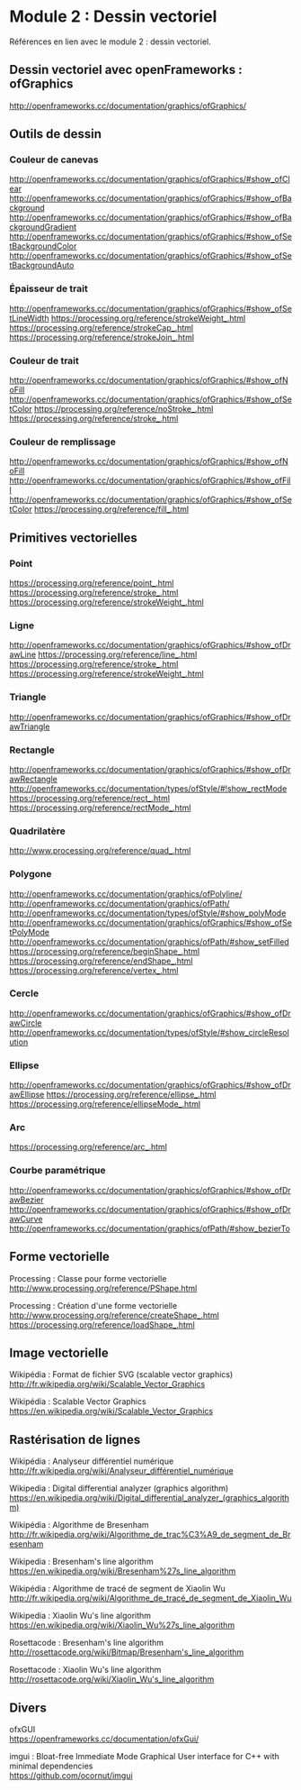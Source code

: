 # Module 2 : Dessin vectoriel

Références en lien avec le module 2 : dessin vectoriel.

## Dessin vectoriel avec openFrameworks : ofGraphics
http://openframeworks.cc/documentation/graphics/ofGraphics/

## Outils de dessin

### Couleur de canevas
http://openframeworks.cc/documentation/graphics/ofGraphics/#show_ofClear
http://openframeworks.cc/documentation/graphics/ofGraphics/#show_ofBackground
http://openframeworks.cc/documentation/graphics/ofGraphics/#show_ofBackgroundGradient
http://openframeworks.cc/documentation/graphics/ofGraphics/#show_ofSetBackgroundColor
http://openframeworks.cc/documentation/graphics/ofGraphics/#show_ofSetBackgroundAuto

### Épaisseur de trait
http://openframeworks.cc/documentation/graphics/ofGraphics/#show_ofSetLineWidth
https://processing.org/reference/strokeWeight_.html
https://processing.org/reference/strokeCap_.html
https://processing.org/reference/strokeJoin_.html

### Couleur de trait
http://openframeworks.cc/documentation/graphics/ofGraphics/#show_ofNoFill
http://openframeworks.cc/documentation/graphics/ofGraphics/#show_ofSetColor
https://processing.org/reference/noStroke_.html
https://processing.org/reference/stroke_.html

### Couleur de remplissage
http://openframeworks.cc/documentation/graphics/ofGraphics/#show_ofNoFill
http://openframeworks.cc/documentation/graphics/ofGraphics/#show_ofFill
http://openframeworks.cc/documentation/graphics/ofGraphics/#show_ofSetColor
https://processing.org/reference/fill_.html

## Primitives vectorielles

### Point
https://processing.org/reference/point_.html
https://processing.org/reference/stroke_.html
https://processing.org/reference/strokeWeight_.html

### Ligne
http://openframeworks.cc/documentation/graphics/ofGraphics/#show_ofDrawLine
https://processing.org/reference/line_.html
https://processing.org/reference/stroke_.html
https://processing.org/reference/strokeWeight_.html

### Triangle
http://openframeworks.cc/documentation/graphics/ofGraphics/#show_ofDrawTriangle

### Rectangle
http://openframeworks.cc/documentation/graphics/ofGraphics/#show_ofDrawRectangle
http://openframeworks.cc/documentation/types/ofStyle/#!show_rectMode
https://processing.org/reference/rect_.html
https://processing.org/reference/rectMode_.html

### Quadrilatère
http://www.processing.org/reference/quad_.html

### Polygone
http://openframeworks.cc/documentation/graphics/ofPolyline/
http://openframeworks.cc/documentation/graphics/ofPath/
http://openframeworks.cc/documentation/types/ofStyle/#show_polyMode
http://openframeworks.cc/documentation/graphics/ofGraphics/#show_ofSetPolyMode
http://openframeworks.cc/documentation/graphics/ofPath/#show_setFilled
https://processing.org/reference/beginShape_.html
https://processing.org/reference/endShape_.html
https://processing.org/reference/vertex_.html

### Cercle
http://openframeworks.cc/documentation/graphics/ofGraphics/#show_ofDrawCircle
http://openframeworks.cc/documentation/types/ofStyle/#show_circleResolution

### Ellipse
http://openframeworks.cc/documentation/graphics/ofGraphics/#show_ofDrawEllipse
https://processing.org/reference/ellipse_.html
https://processing.org/reference/ellipseMode_.html

### Arc
https://processing.org/reference/arc_.html

### Courbe paramétrique
http://openframeworks.cc/documentation/graphics/ofGraphics/#show_ofDrawBezier
http://openframeworks.cc/documentation/graphics/ofGraphics/#show_ofDrawCurve
http://openframeworks.cc/documentation/graphics/ofPath/#show_bezierTo

## Forme vectorielle

Processing : Classe pour forme vectorielle  
http://www.processing.org/reference/PShape.html

Processing : Création d'une forme vectorielle  
http://www.processing.org/reference/createShape_.html
https://processing.org/reference/loadShape_.html

## Image vectorielle

Wikipédia : Format de fichier SVG (scalable vector graphics)  
http://fr.wikipedia.org/wiki/Scalable_Vector_Graphics

Wikipédia : Scalable Vector Graphics  
https://en.wikipedia.org/wiki/Scalable_Vector_Graphics

## Rastérisation de lignes

Wikipédia : Analyseur différentiel numérique  
http://fr.wikipedia.org/wiki/Analyseur_différentiel_numérique

Wikipedia : Digital differential analyzer (graphics algorithm)  
https://en.wikipedia.org/wiki/Digital_differential_analyzer_(graphics_algorithm)

Wikipédia : Algorithme de Bresenham  
http://fr.wikipedia.org/wiki/Algorithme_de_trac%C3%A9_de_segment_de_Bresenham

Wikipedia : Bresenham's line algorithm  
https://en.wikipedia.org/wiki/Bresenham%27s_line_algorithm

Wikipédia : Algorithme de tracé de segment de Xiaolin Wu  
http://fr.wikipedia.org/wiki/Algorithme_de_tracé_de_segment_de_Xiaolin_Wu

Wikipedia : Xiaolin Wu's line algorithm  
https://en.wikipedia.org/wiki/Xiaolin_Wu%27s_line_algorithm

Rosettacode : Bresenham's line algorithm  
http://rosettacode.org/wiki/Bitmap/Bresenham's_line_algorithm

Rosettacode : Xiaolin Wu's line algorithm  
http://rosettacode.org/wiki/Xiaolin_Wu's_line_algorithm

## Divers

ofxGUI  
https://openframeworks.cc/documentation/ofxGui/

imgui : Bloat-free Immediate Mode Graphical User interface for C++ with minimal dependencies  
https://github.com/ocornut/imgui
